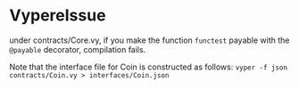 # VypereIssue

under contracts/Core.vy, if you make the function `functest` payable with the `@payable` decorator, compilation fails.

Note that the interface file for Coin is constructed as follows: `vyper -f json contracts/Coin.vy > interfaces/Coin.json`
